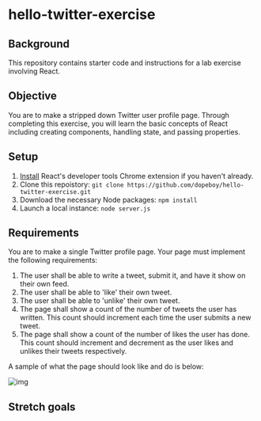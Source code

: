 # hello-twitter-exercise

## Background

This repository contains starter code and instructions for a lab exercise involving React.

## Objective

You are to make a stripped down Twitter user profile page. Through completing this exercise, you will learn the basic concepts of React including creating components, handling state, and passing properties. 

## Setup

1. [Install](https://chrome.google.com/webstore/detail/react-developer-tools/fmkadmapgofadopljbjfkapdkoienihi?hl=en) React's developer tools Chrome extension if you haven't already. 
2. Clone this repoistory: ``git clone https://github.com/dopeboy/hello-twitter-exercise.git``
2. Download the necessary Node packages: ``npm install``
3. Launch a local instance: ``node server.js``

## Requirements

You are to make a single Twitter profile page. Your page must implement the following requirements:

1. The user shall be able to write a tweet, submit it, and have it show on their own feed.
2. The user shall be able to 'like' their own tweet.
3. The user shall be able to 'unlike' their own tweet.
4. The page shall show a count of the number of tweets the user has written. This count should increment each time the user submits a new tweet.
5. The page shall show a count of the number of likes the user has done. This count should increment and decrement as the user likes and unlikes their tweets respectively. 

A sample of what the page should look like and do is below:

![img](http://i.imgur.com/ydeszHc.gif)

## Stretch goals
